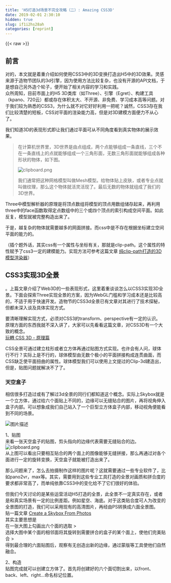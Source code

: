 ```yaml
---
title: 'H5打造3d场景不完全攻略（二）: Amazing CSS3D' 
date: 2019-02-01 2:30:10
hidden: true
slug: if1i2hs28ah
categories: [reprint]
---
```


{{< raw >}}

                    
<h2 id="articleHeader0">前言</h2>
<p>对的，本文就是着重介绍如何使用CSS3中的3D变换打造出H5中的3D效果。灵感来源于造物节团队的3d引擎，因为使用方法比较复杂，也没有开源的API文档，于是想自己另外造个轮子，便开始了相关内容的学习和实践。<br>众所周知，目前市面上的H5 3D类库（如Three）、引擎（Egret）、构建工具（kpano、720云）都或存在体积太大、不开源、非免费、学习成本高等问题。对于我们较为熟悉的CSS3，为什么就不对它好好利用一把呢？诚然，CSS3存在我们比较清楚的短板，CSS对平面的渲染能力高，但是对3D建模方面便力不从心了。</p>
<p>我们知道3D的表现形式即让我们通过平面可从不同角度看到真实物体的展示效果。</p>
<blockquote>
<p>在计算机世界里，3D世界是由点组成，两个点能够组成一条直线，三个不在一条直线上的点就能够组成一个三角形面，无数三角形面就能够组成各种形状的物体，如下图。</p>
<p><span class="img-wrap"><img data-src="/img/bVAdbj?w=400&amp;h=321" src="https://static.alili.tech/img/bVAdbj?w=400&amp;h=321" alt="clipboard.png" title="clipboard.png" style="cursor: pointer; display: inline;"></span></p>
<p>我们通常把这种网格模型叫做Mesh模型。给物体贴上皮肤，或者专业点就叫做纹理，那么这个物体就活灵活现了。最后无数的物体就组成了我们的3D世界。</p>
</blockquote>
<p>Three中模型解析器的原理是将顶点数组将模型的顶点用数组储存起来，再利用three中的face函数取得定点数组中的三个或四个顶点的索引构成空间平面。如此反复，模型就被完整构造出来了。</p>
<p>于是，越复杂的物体就需要越多的网面拼接。而css中是不存在根据坐标建立空间平面的能力的。</p>
<p>（插个题外话，其实css有一个属性与坐标有关，那就是clip-path。这个属性的特性赋予了css3一定的建模能力。实现方法可参考这篇文章 <a href="http://www.tuicool.com/articles/ZfQzy2v" rel="nofollow noreferrer" target="_blank">纯clip-path打造的3D模型渲染器</a>）</p>
<h2 id="articleHeader1">CSS3实现3D全景</h2>
<p>。上篇文章介绍了Web3D的一些表现形式，这里着重谈谈怎么以CSS3实现3D全景。下面会探索Three实现全景的方案，因为WebGL门槛和学习成本还是比较高的，不适于用于快速开发。造物节的CSS3d全景已有文章对其进行了技术探秘，但都未深入谈及具体实现方式。</p>
<p>要清晰理解实现方式，必须对CSS3的transform、perspective有一定的认识。<br>原理方面的东西我就不深入讲了，大家可以先看看这篇文章，对CSS3D有一个大致的概念。<br><a href="http://www.oxxostudio.tw/articles/201506/css-3d.html" rel="nofollow noreferrer" target="_blank">玩轉 CSS 3D - 原理篇</a></p>
<p>CSS全景可通过建立柱形或者立方体再通过贴图方式实现。也许会有人问，球体行不行？实际上是不行的，球体模型由无数个极小的平面拼接构成连贯曲面，而CSS缺乏使平面扭曲的属性。球体模型我们可以使用上文提过的Clip-3d建造出，但是，贴图问题就解决不了了。</p>
<h3 id="articleHeader2">天空盒子</h3>
<p>相信很多打造过或有了解过3d全景的同行们都知道这个概念。实际上Skybox就是一个立方体，通过给六个面贴上不同的，边缘可以无缝贴合的图片，再将视角伸入盒子内部。可以想象成我们自己站入了一个巨型立方体盒子内部，移动视角便能看到不同的场景。</p>
<p><span class="img-wrap"><img data-src="/img/bVAetN?w=590&amp;h=417" src="https://static.alili.tech/img/bVAetN?w=590&amp;h=417" alt="图片描述" title="图片描述" style="cursor: pointer; display: inline;"></span></p>
<p>1、贴图<br>来看一张天空盒子的贴图，剪头指向的边缘代表需要无缝贴合的边。<br><span class="img-wrap"><img data-src="/img/bVAd8L?w=564&amp;h=422" src="https://static.alili.tech/img/bVAd8L?w=564&amp;h=422" alt="clipboard.png" title="clipboard.png" style="cursor: pointer; display: inline;"></span><br>从上图可以看出只要相互贴合的两个面上的图像能够无缝拼接，那么再通过对各个面进行一定的旋转变换，天空盒子就能被打造出来了。</p>
<p>那么问题来了，怎么去拍摄制作这样的图片呢？这就需要通过一些专业软件了，比如pano2vr，max等。其实，需要用到这些专业工具打造的全景对画质和拼合度的要求都非常高了，而单纯依靠CSS3中的变化给不了它们很好的体验。</p>
<p>但我们今天讨论的是某些运营活动H5打造的全景，此全景不一定真实存在，或者是和真实场景有一定的比例差距。例如星空、海底。对于这类贴合度可人为改变的全景图的打造，我们可以采用现有的高清图片，再经由PS转换成六面全景图。<br>贴一篇文章 <a href="http://www.interlopers.net/tutorials/28841" rel="nofollow noreferrer" target="_blank">Create a Skybox From Photos</a><br>其实主要思想是<br>在一张大图上勾画出六个面的选取 &gt;<br>选择大图中某个面的相邻面将其旋转到需要拼合的盒子的某个面上，使他们完美贴合 &gt;<br>得到最合理的六面贴图后，观察有无创造出新的边缘，通过蒙版等工具使他们自然融合。</p>
<p>2、构造<br>贴图完成就可以创建立方体了。首先将创建好的六个面切割出来，以front、back、left、right…命名标记位置。</p>
<div class="widget-codetool" style="display:none;">
      <div class="widget-codetool--inner">
      <span class="selectCode code-tool" data-toggle="tooltip" data-placement="top" title="" data-original-title="全选"></span>
      <span type="button" class="copyCode code-tool" data-toggle="tooltip" data-placement="top" data-clipboard-text=" .sence {
      -webkit-perspective: 1000px;
    }
    .cube {
      width: 500px;
      height: 500px;
      margin: 100px auto;
      transform-style: preserve-3d;
    }
    .cube img {
      width: 130px;
      height: 130px;
      position: absolute;
    }
    .cube img:nth-child(1) {

    }
    .cube img:nth-child(2) {
      transform:  rotateY(180deg);
    }
    .cube img:nth-child(3) {
      transform:  rotateY(90deg);
    }
    .cube img:nth-child(4) {
      transform:  rotateY(-90deg);
    }
    .cube img:nth-child(5) {
      transform:  rotateX(90deg);
    }
    .cube img:nth-child(6) {
      transform:  rotateX(-90deg);
    }" title="" data-original-title="复制"></span>
      <span type="button" class="saveToNote code-tool" data-toggle="tooltip" data-placement="top" title="" data-original-title="放进笔记"></span>
      </div>
      </div><pre class="hljs css"><code> <span class="hljs-selector-class">.sence</span> {
      <span class="hljs-attribute">-webkit-perspective</span>: <span class="hljs-number">1000px</span>;
    }
    <span class="hljs-selector-class">.cube</span> {
      <span class="hljs-attribute">width</span>: <span class="hljs-number">500px</span>;
      <span class="hljs-attribute">height</span>: <span class="hljs-number">500px</span>;
      <span class="hljs-attribute">margin</span>: <span class="hljs-number">100px</span> auto;
      <span class="hljs-attribute">transform-style</span>: preserve-<span class="hljs-number">3</span>d;
    }
    <span class="hljs-selector-class">.cube</span> <span class="hljs-selector-tag">img</span> {
      <span class="hljs-attribute">width</span>: <span class="hljs-number">130px</span>;
      <span class="hljs-attribute">height</span>: <span class="hljs-number">130px</span>;
      <span class="hljs-attribute">position</span>: absolute;
    }
    <span class="hljs-selector-class">.cube</span> <span class="hljs-selector-tag">img</span><span class="hljs-selector-pseudo">:nth-child(1)</span> {

    }
    <span class="hljs-selector-class">.cube</span> <span class="hljs-selector-tag">img</span><span class="hljs-selector-pseudo">:nth-child(2)</span> {
      <span class="hljs-attribute">transform</span>:  <span class="hljs-built_in">rotateY</span>(180deg);
    }
    <span class="hljs-selector-class">.cube</span> <span class="hljs-selector-tag">img</span><span class="hljs-selector-pseudo">:nth-child(3)</span> {
      <span class="hljs-attribute">transform</span>:  <span class="hljs-built_in">rotateY</span>(90deg);
    }
    <span class="hljs-selector-class">.cube</span> <span class="hljs-selector-tag">img</span><span class="hljs-selector-pseudo">:nth-child(4)</span> {
      <span class="hljs-attribute">transform</span>:  <span class="hljs-built_in">rotateY</span>(-90deg);
    }
    <span class="hljs-selector-class">.cube</span> <span class="hljs-selector-tag">img</span><span class="hljs-selector-pseudo">:nth-child(5)</span> {
      <span class="hljs-attribute">transform</span>:  <span class="hljs-built_in">rotateX</span>(90deg);
    }
    <span class="hljs-selector-class">.cube</span> <span class="hljs-selector-tag">img</span><span class="hljs-selector-pseudo">:nth-child(6)</span> {
      <span class="hljs-attribute">transform</span>:  <span class="hljs-built_in">rotateX</span>(-90deg);
    }</code></pre>
<div class="widget-codetool" style="display:none;">
      <div class="widget-codetool--inner">
      <span class="selectCode code-tool" data-toggle="tooltip" data-placement="top" title="" data-original-title="全选"></span>
      <span type="button" class="copyCode code-tool" data-toggle="tooltip" data-placement="top" data-clipboard-text="<div class=&quot;sence&quot;>
    <div class=&quot;cube&quot;>
      <img src=&quot;img/skybox/front.jpg&quot; alt=&quot;&quot; />
      <img src=&quot;img/skybox/back.jpg&quot; alt=&quot;&quot; />
      <img src=&quot;img/skybox/left.jpg&quot; alt=&quot;&quot; />
      <img src=&quot;img/skybox/right.jpg&quot; alt=&quot;&quot; />
      <img src=&quot;img/skybox/top.jpg&quot; alt=&quot;&quot; />
      <img src=&quot;img/skybox/bottom.jpg&quot; alt=&quot;&quot; />
    </div>
  </div>" title="" data-original-title="复制"></span>
      <span type="button" class="saveToNote code-tool" data-toggle="tooltip" data-placement="top" title="" data-original-title="放进笔记"></span>
      </div>
      </div><pre class="hljs stylus"><code>&lt;<span class="hljs-selector-tag">div</span> class=<span class="hljs-string">"sence"</span>&gt;
    &lt;<span class="hljs-selector-tag">div</span> class=<span class="hljs-string">"cube"</span>&gt;
      &lt;<span class="hljs-selector-tag">img</span> src=<span class="hljs-string">"img/skybox/front.jpg"</span> alt=<span class="hljs-string">""</span> /&gt;
      &lt;<span class="hljs-selector-tag">img</span> src=<span class="hljs-string">"img/skybox/back.jpg"</span> alt=<span class="hljs-string">""</span> /&gt;
      &lt;<span class="hljs-selector-tag">img</span> src=<span class="hljs-string">"img/skybox/left.jpg"</span> alt=<span class="hljs-string">""</span> /&gt;
      &lt;<span class="hljs-selector-tag">img</span> src=<span class="hljs-string">"img/skybox/right.jpg"</span> alt=<span class="hljs-string">""</span> /&gt;
      &lt;<span class="hljs-selector-tag">img</span> src=<span class="hljs-string">"img/skybox/top.jpg"</span> alt=<span class="hljs-string">""</span> /&gt;
      &lt;<span class="hljs-selector-tag">img</span> src=<span class="hljs-string">"img/skybox/bottom.jpg"</span> alt=<span class="hljs-string">""</span> /&gt;
    &lt;/div&gt;
  &lt;/div&gt;</code></pre>
<p>准备好6个面，载入贴图。通过旋转，使得每个面旋转到相印的位置。如左边的面由原本面朝我们的图片绕Y轴逆时针旋转90°得到。（注意Y轴逆时针旋转是正数）</p>
<p>此时会得到下图这样的效果：<br><span class="img-wrap"><img data-src="/img/bVAfbj?w=168&amp;h=158" src="https://static.alili.tech/img/bVAfbj?w=168&amp;h=158" alt="clipboard.png" title="clipboard.png" style="cursor: pointer;"></span></p>
<p>但是由于每个面的旋转中心都在其正中位置，因此还不能形成正方体。于是我们需要让每个面产生一定的位移。</p>
<p>贴一张坐标系图以助于大家理解。<br><span class="img-wrap"><img data-src="/img/bVAfeM?w=368&amp;h=402" src="https://static.alili.tech/img/bVAfeM?w=368&amp;h=402" alt="clipboard.png" title="clipboard.png" style="cursor: pointer;"></span></p>
<p>现在首先让front位移到应该到的位置，由于全景图的镜头在立方体内部，因此，可以想象一下，我们需要将图片往后移动。移动距离很明显为立方体边长的一半。在这里是65px。得到下图结果。</p>
<div class="widget-codetool" style="display:none;">
      <div class="widget-codetool--inner">
      <span class="selectCode code-tool" data-toggle="tooltip" data-placement="top" title="" data-original-title="全选"></span>
      <span type="button" class="copyCode code-tool" data-toggle="tooltip" data-placement="top" data-clipboard-text=".cube img:nth-child(1) {
      transform: translateZ(-65px);
    }" title="" data-original-title="复制"></span>
      <span type="button" class="saveToNote code-tool" data-toggle="tooltip" data-placement="top" title="" data-original-title="放进笔记"></span>
      </div>
      </div><pre class="hljs css"><code><span class="hljs-selector-class">.cube</span> <span class="hljs-selector-tag">img</span><span class="hljs-selector-pseudo">:nth-child(1)</span> {
      <span class="hljs-attribute">transform</span>: <span class="hljs-built_in">translateZ</span>(-65px);
    }</code></pre>
<p><span class="img-wrap"><img data-src="/img/bVAfd0?w=195&amp;h=175" src="https://static.alili.tech/img/bVAfd0?w=195&amp;h=175" alt="clipboard.png" title="clipboard.png" style="cursor: pointer;"></span></p>
<p>照这样看，是不是back位移为<code>translateZ(65px)</code>，left为<code>translateX(-65px)</code>，top <code>translateY(-65px)</code>呢？但结果并不是我们想要的。<br><span class="img-wrap"><img data-src="/img/bVAffd?w=137&amp;h=237" src="https://static.alili.tech/img/bVAffd?w=137&amp;h=237" alt="clipboard.png" title="clipboard.png" style="cursor: pointer;"></span></p>
<p>重新看回上文空间坐标系的那张贴图，我们会发现，平面旋转后，其对应的三个轴的位置也改变了。如图片绕Y旋转后，Z轴指向为屏幕的水平方向。绕X旋转后，Z轴指向垂直方向。因此我们很容易发现，其实要将贴面移动到正确的位置，都只需要让他们<code>translateZ(-width/2px)</code>就可以了。</p>
<p><span class="img-wrap"><img data-src="/img/bVAfgF?w=188&amp;h=176" src="https://static.alili.tech/img/bVAfgF?w=188&amp;h=176" alt="clipboard.png" title="clipboard.png" style="cursor: pointer;"></span></p>
<p>为了让大家容易理解，我这里设置了一个较大的perspective。要想得到全景的效果，我们将镜头拉近让它进入到box里面就可以了。</p>
<p><span class="img-wrap"><img data-src="/img/bVAfjj?w=1687&amp;h=430" src="https://static.alili.tech/img/bVAfjj?w=1687&amp;h=430" alt="clipboard.png" title="clipboard.png" style="cursor: pointer;"></span></p>
<p>接下来绑定手势，就可以让它动起来啦。</p>
<p>部分代码：</p>
<div class="widget-codetool" style="display:none;">
      <div class="widget-codetool--inner">
      <span class="selectCode code-tool" data-toggle="tooltip" data-placement="top" title="" data-original-title="全选"></span>
      <span type="button" class="copyCode code-tool" data-toggle="tooltip" data-placement="top" data-clipboard-text="viewer.on('touchstart', function(e) {
    x1 = e.targetTouches[0].pageX; - $(this).offset().left;
    y1 = e.targetTouches[0].pageY; - $(this).offset().top;
});

viewer.on('touchmove',function(){
    var dist_x = x2 - x1,
        dist_y = y2 - y1,
        deg_x = Math.atan2(dist_y, perspective) / Math.PI * 180,
        deg_y = -Math.atan2(dist_x, perspective) / Math.PI * 180,
        i,
        c_x_deg += deg_x;
        c_y_deg += deg_y;
        
    cube.css('transform', 'rotateX(' + deg_x + 'deg) rotateY(' + deg_y + 'deg)');
})
" title="" data-original-title="复制"></span>
      <span type="button" class="saveToNote code-tool" data-toggle="tooltip" data-placement="top" title="" data-original-title="放进笔记"></span>
      </div>
      </div><pre class="hljs javascript"><code>viewer.on(<span class="hljs-string">'touchstart'</span>, <span class="hljs-function"><span class="hljs-keyword">function</span>(<span class="hljs-params">e</span>) </span>{
    x1 = e.targetTouches[<span class="hljs-number">0</span>].pageX; - $(<span class="hljs-keyword">this</span>).offset().left;
    y1 = e.targetTouches[<span class="hljs-number">0</span>].pageY; - $(<span class="hljs-keyword">this</span>).offset().top;
});

viewer.on(<span class="hljs-string">'touchmove'</span>,<span class="hljs-function"><span class="hljs-keyword">function</span>(<span class="hljs-params"></span>)</span>{
    <span class="hljs-keyword">var</span> dist_x = x2 - x1,
        dist_y = y2 - y1,
        deg_x = <span class="hljs-built_in">Math</span>.atan2(dist_y, perspective) / <span class="hljs-built_in">Math</span>.PI * <span class="hljs-number">180</span>,
        deg_y = -<span class="hljs-built_in">Math</span>.atan2(dist_x, perspective) / <span class="hljs-built_in">Math</span>.PI * <span class="hljs-number">180</span>,
        i,
        c_x_deg += deg_x;
        c_y_deg += deg_y;
        
    cube.css(<span class="hljs-string">'transform'</span>, <span class="hljs-string">'rotateX('</span> + deg_x + <span class="hljs-string">'deg) rotateY('</span> + deg_y + <span class="hljs-string">'deg)'</span>);
})
</code></pre>
<p>Math.atan2(y,x) 方法：得到从 x 轴到点 (x,y) 之间的角度。对于空间左边系比较难理解，大家可以想象成一张以空间Z轴为Y轴的平面绕X轴正方向旋转的角度即为cube绕空间Y轴旋转的角度。</p>
<h3 id="articleHeader3">柱形</h3>
<p>柱形全景也不算复杂。关于圆柱形的打造方法，大家可以参考下这篇文章<a href="http://www.htmleaf.com/ziliaoku/qianduanjiaocheng/201502061338.html" rel="nofollow noreferrer" target="_blank">CSS3 3D transforms系列教程-3D旋转木马</a><br>有了这个基础，我们可以写一段函数快速构造柱形全景。</p>
<p>先来看下页面结构</p>
<div class="widget-codetool" style="display:none;">
      <div class="widget-codetool--inner">
      <span class="selectCode code-tool" data-toggle="tooltip" data-placement="top" title="" data-original-title="全选"></span>
      <span type="button" class="copyCode code-tool" data-toggle="tooltip" data-placement="top" data-clipboard-text="<style>
  body {
    height: 100%;
    overflow: hidden;
  }
    .scene {
      width: 100%;
      height: 1170px;
      transform: translateX(-50%) translateY(-50%);
      top: 50%;
      left: 50%;
      position: absolute;
    }
    .cube {
      transform-style: preserve-3d;
      height: 100%;
      width: 100%;
      margin: 0px auto;
    }
    .cube_bg {
      transform-style: preserve-3d;
      height: 100%;
      width: 128px;
      margin: 0px auto;
    }
    .cube_bg div {
      height: 100%;
      
      /* 这里为圆柱形的每个面都设定了同样的背景图 那么在建造柱形时不再需要手动切图 */
      background-image: url(&quot;img/zao/zao.png&quot;);
      
      background-repeat: no-repeat;
      position: absolute;
      top: 0;
    }
</style>

<body>
  <div class=&quot;scene&quot;>
    <div class=&quot;cube&quot;>
      <div class=&quot;cube_bg&quot;>
        <!--
        这里是柱形全景背景贴图
        -->
      </div>
      <div class=&quot;cube_item&quot;>
        <!--
        这里是柱形全景中的小元件
        -->
      </div>
    </div>
  </div>
</body>" title="" data-original-title="复制"></span>
      <span type="button" class="saveToNote code-tool" data-toggle="tooltip" data-placement="top" title="" data-original-title="放进笔记"></span>
      </div>
      </div><pre class="hljs xml"><code><span class="hljs-tag">&lt;<span class="hljs-name">style</span>&gt;</span><span class="css">
  <span class="hljs-selector-tag">body</span> {
    <span class="hljs-attribute">height</span>: <span class="hljs-number">100%</span>;
    <span class="hljs-attribute">overflow</span>: hidden;
  }
    <span class="hljs-selector-class">.scene</span> {
      <span class="hljs-attribute">width</span>: <span class="hljs-number">100%</span>;
      <span class="hljs-attribute">height</span>: <span class="hljs-number">1170px</span>;
      <span class="hljs-attribute">transform</span>: <span class="hljs-built_in">translateX</span>(-50%) <span class="hljs-built_in">translateY</span>(-50%);
      <span class="hljs-attribute">top</span>: <span class="hljs-number">50%</span>;
      <span class="hljs-attribute">left</span>: <span class="hljs-number">50%</span>;
      <span class="hljs-attribute">position</span>: absolute;
    }
    <span class="hljs-selector-class">.cube</span> {
      <span class="hljs-attribute">transform-style</span>: preserve-<span class="hljs-number">3</span>d;
      <span class="hljs-attribute">height</span>: <span class="hljs-number">100%</span>;
      <span class="hljs-attribute">width</span>: <span class="hljs-number">100%</span>;
      <span class="hljs-attribute">margin</span>: <span class="hljs-number">0px</span> auto;
    }
    <span class="hljs-selector-class">.cube_bg</span> {
      <span class="hljs-attribute">transform-style</span>: preserve-<span class="hljs-number">3</span>d;
      <span class="hljs-attribute">height</span>: <span class="hljs-number">100%</span>;
      <span class="hljs-attribute">width</span>: <span class="hljs-number">128px</span>;
      <span class="hljs-attribute">margin</span>: <span class="hljs-number">0px</span> auto;
    }
    <span class="hljs-selector-class">.cube_bg</span> <span class="hljs-selector-tag">div</span> {
      <span class="hljs-attribute">height</span>: <span class="hljs-number">100%</span>;
      
      <span class="hljs-comment">/* 这里为圆柱形的每个面都设定了同样的背景图 那么在建造柱形时不再需要手动切图 */</span>
      <span class="hljs-attribute">background-image</span>: <span class="hljs-built_in">url</span>(<span class="hljs-string">"img/zao/zao.png"</span>);
      
      <span class="hljs-attribute">background-repeat</span>: no-repeat;
      <span class="hljs-attribute">position</span>: absolute;
      <span class="hljs-attribute">top</span>: <span class="hljs-number">0</span>;
    }
</span><span class="hljs-tag">&lt;/<span class="hljs-name">style</span>&gt;</span>

<span class="hljs-tag">&lt;<span class="hljs-name">body</span>&gt;</span>
  <span class="hljs-tag">&lt;<span class="hljs-name">div</span> <span class="hljs-attr">class</span>=<span class="hljs-string">"scene"</span>&gt;</span>
    <span class="hljs-tag">&lt;<span class="hljs-name">div</span> <span class="hljs-attr">class</span>=<span class="hljs-string">"cube"</span>&gt;</span>
      <span class="hljs-tag">&lt;<span class="hljs-name">div</span> <span class="hljs-attr">class</span>=<span class="hljs-string">"cube_bg"</span>&gt;</span>
        <span class="hljs-comment">&lt;!--
        这里是柱形全景背景贴图
        --&gt;</span>
      <span class="hljs-tag">&lt;/<span class="hljs-name">div</span>&gt;</span>
      <span class="hljs-tag">&lt;<span class="hljs-name">div</span> <span class="hljs-attr">class</span>=<span class="hljs-string">"cube_item"</span>&gt;</span>
        <span class="hljs-comment">&lt;!--
        这里是柱形全景中的小元件
        --&gt;</span>
      <span class="hljs-tag">&lt;/<span class="hljs-name">div</span>&gt;</span>
    <span class="hljs-tag">&lt;/<span class="hljs-name">div</span>&gt;</span>
  <span class="hljs-tag">&lt;/<span class="hljs-name">div</span>&gt;</span>
<span class="hljs-tag">&lt;/<span class="hljs-name">body</span>&gt;</span></code></pre>
<div class="widget-codetool" style="display:none;">
      <div class="widget-codetool--inner">
      <span class="selectCode code-tool" data-toggle="tooltip" data-placement="top" title="" data-original-title="全选"></span>
      <span type="button" class="copyCode code-tool" data-toggle="tooltip" data-placement="top" data-clipboard-text="function creCylinder(lenZ,pieceWid,angle,slice){

    /* 
    pieceWid 表示单个柱形块状宽度
    angle表示柱形内角
    slice表示有多少个面拼接 
    slice越多，拼合的面越接近曲面
    */
    
  var l = pieceWid*slice; // 画布全长
  var ag = angle/slice // 旋转角度

  var html = '';

  /*
    设置每个面的旋转角度和位移 因为要分割成多个面，所以应该为每个面的背景图设置不同的`background-position`
    */

  for(var i=0,len=slice;i<len;i++){
    html+='<div style=&quot;transform: rotateY(-'+ag*i+'deg) '+
          'translateZ('+lenZ+'px);'+
          'width:'+(pieceWid)+'px;'+
          'background-position: -'+(i*pieceWid)+'px 0;'+
          'background-size: '+(l)+'px 100%;&quot;></div>';
  }

    return html;
}

function renderPano(pieceWid,angle,slice){

    var vw = $(window).width();

    var RADIAN = 0.017453293; // 弧度制 将角度转成弧度

    var innerAngle = angle/(2*slice); //内角，用来计算translateZ

    // 这里的原理和上文旋转木马链接一致
    var lenZ = -(pieceWid/2)*Math.tan((90-innerAngle)*RADIAN);

    /*  
        因为默认是由画布的最左端开始旋转 所以处于我们面前的是画布的最左端和最右端及其连接处
        要想画布中央显示再我们面前，这里需要给cube_bg加上一定的绕Y旋转角度
    */
    var rotate = ((angle/slice)*(slice-1))/2,
        perspective = -lenZ-5;

    var cube_bg = $('.cube_bg'),
        scene = $('.scene');

    var cylinder = creCylinder(lenZ,pieceWid,angle,slice);

    cube_bg.html(cylinder).css('transform','rotateY('+rotate+'deg)');
    scence.css('-webkit-perspective',perspective+'px');
    
    //最后调用一下
    renderPano(128,360,20);" title="" data-original-title="复制"></span>
      <span type="button" class="saveToNote code-tool" data-toggle="tooltip" data-placement="top" title="" data-original-title="放进笔记"></span>
      </div>
      </div><pre class="hljs javascript"><code><span class="hljs-function"><span class="hljs-keyword">function</span> <span class="hljs-title">creCylinder</span>(<span class="hljs-params">lenZ,pieceWid,angle,slice</span>)</span>{

    <span class="hljs-comment">/* 
    pieceWid 表示单个柱形块状宽度
    angle表示柱形内角
    slice表示有多少个面拼接 
    slice越多，拼合的面越接近曲面
    */</span>
    
  <span class="hljs-keyword">var</span> l = pieceWid*slice; <span class="hljs-comment">// 画布全长</span>
  <span class="hljs-keyword">var</span> ag = angle/slice <span class="hljs-comment">// 旋转角度</span>

  <span class="hljs-keyword">var</span> html = <span class="hljs-string">''</span>;

  <span class="hljs-comment">/*
    设置每个面的旋转角度和位移 因为要分割成多个面，所以应该为每个面的背景图设置不同的`background-position`
    */</span>

  <span class="hljs-keyword">for</span>(<span class="hljs-keyword">var</span> i=<span class="hljs-number">0</span>,len=slice;i&lt;len;i++){
    html+=<span class="hljs-string">'&lt;div style="transform: rotateY(-'</span>+ag*i+<span class="hljs-string">'deg) '</span>+
          <span class="hljs-string">'translateZ('</span>+lenZ+<span class="hljs-string">'px);'</span>+
          <span class="hljs-string">'width:'</span>+(pieceWid)+<span class="hljs-string">'px;'</span>+
          <span class="hljs-string">'background-position: -'</span>+(i*pieceWid)+<span class="hljs-string">'px 0;'</span>+
          <span class="hljs-string">'background-size: '</span>+(l)+<span class="hljs-string">'px 100%;"&gt;&lt;/div&gt;'</span>;
  }

    <span class="hljs-keyword">return</span> html;
}

<span class="hljs-function"><span class="hljs-keyword">function</span> <span class="hljs-title">renderPano</span>(<span class="hljs-params">pieceWid,angle,slice</span>)</span>{

    <span class="hljs-keyword">var</span> vw = $(<span class="hljs-built_in">window</span>).width();

    <span class="hljs-keyword">var</span> RADIAN = <span class="hljs-number">0.017453293</span>; <span class="hljs-comment">// 弧度制 将角度转成弧度</span>

    <span class="hljs-keyword">var</span> innerAngle = angle/(<span class="hljs-number">2</span>*slice); <span class="hljs-comment">//内角，用来计算translateZ</span>

    <span class="hljs-comment">// 这里的原理和上文旋转木马链接一致</span>
    <span class="hljs-keyword">var</span> lenZ = -(pieceWid/<span class="hljs-number">2</span>)*<span class="hljs-built_in">Math</span>.tan((<span class="hljs-number">90</span>-innerAngle)*RADIAN);

    <span class="hljs-comment">/*  
        因为默认是由画布的最左端开始旋转 所以处于我们面前的是画布的最左端和最右端及其连接处
        要想画布中央显示再我们面前，这里需要给cube_bg加上一定的绕Y旋转角度
    */</span>
    <span class="hljs-keyword">var</span> rotate = ((angle/slice)*(slice<span class="hljs-number">-1</span>))/<span class="hljs-number">2</span>,
        perspective = -lenZ<span class="hljs-number">-5</span>;

    <span class="hljs-keyword">var</span> cube_bg = $(<span class="hljs-string">'.cube_bg'</span>),
        scene = $(<span class="hljs-string">'.scene'</span>);

    <span class="hljs-keyword">var</span> cylinder = creCylinder(lenZ,pieceWid,angle,slice);

    cube_bg.html(cylinder).css(<span class="hljs-string">'transform'</span>,<span class="hljs-string">'rotateY('</span>+rotate+<span class="hljs-string">'deg)'</span>);
    scence.css(<span class="hljs-string">'-webkit-perspective'</span>,perspective+<span class="hljs-string">'px'</span>);
    
    <span class="hljs-comment">//最后调用一下</span>
    renderPano(<span class="hljs-number">128</span>,<span class="hljs-number">360</span>,<span class="hljs-number">20</span>);</code></pre>
<p>这里解释一下perspective为什么要设成 <code>-lenZ-5</code><br>看一张图，上面的<code>lenZ</code>即<code>translateZ</code>值，为负值。<br>perspective为镜头到屏幕的距离，因为此时镜头在柱体内部，因此不能看到柱体后面的图像。<br>当perspective值为-lenZ值时，正好柱体back面能与镜头在同一平面上，为了避免它有一定的机率遮挡镜头，我们可以将镜头拉近一些。便设成了<code>-lenZ-5</code>。这个时候就能保证镜头处于柱体内部，同时也能更广角度地观察到柱体全景。</p>
<p><span class="img-wrap"><img data-src="/img/bVAgcM?w=346&amp;h=342" src="https://static.alili.tech/img/bVAgcM?w=346&amp;h=342" alt="clipboard.png" title="clipboard.png" style="cursor: pointer; display: inline;"></span></p>
<p>大家可以复制代码体验一下。这里的背景图我选用的是自己拼合成的造物节背景图。</p>
<h3 id="articleHeader4">优劣势对比</h3>
<p>相信大家也有体会，天空盒制造起来会相对的简单，并且天空和地面都能被考虑进去。但是由于面面间的贴合角度太大，若物体正好处于相互贴合的两个面，会给人一种被拦腰折断的感觉。而柱形图对这种情况有了比较好的解决，但是天空和地面的贴图就比较困难了，一般情况下只能通过给scene添加背景图片模拟。</p>
<p>未完待续…</p>

                
{{< /raw >}}

# 版权声明
本文资源来源互联网，仅供学习研究使用，版权归该资源的合法拥有者所有，

本文仅用于学习、研究和交流目的。转载请注明出处、完整链接以及原作者。

原作者若认为本站侵犯了您的版权，请联系我们，我们会立即删除！

## 原文标题
H5打造3d场景不完全攻略（二）: Amazing CSS3D

## 原文链接
[https://segmentfault.com/a/1190000007262754](https://segmentfault.com/a/1190000007262754)

